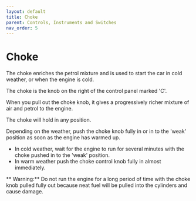 ```yaml
---
layout: default
title: Choke
parent: Controls, Instruments and Switches
nav_order: 5
---
```


# Choke

The choke enriches the petrol mixture and is used to start the car in cold weather, or when the engine is cold.

The choke is the knob on the right of the control panel marked 'C'.

When you pull out the choke knob, it gives a progressively richer mixture of air and petrol to the engine.

The choke will hold in any position.

Depending on the weather, push the choke knob fully in or in to the 'weak' position as soon as the engine has warmed up.
- In cold weather, wait for the engine to run for several minutes with the choke pushed in to the 'weak' position.
- In warm weather push the choke control knob fully in almost immediately.

** Warning:** Do not run the engine for a long period of time with the choke knob pulled fully out because neat
fuel will be pulled into the cylinders and cause damage.